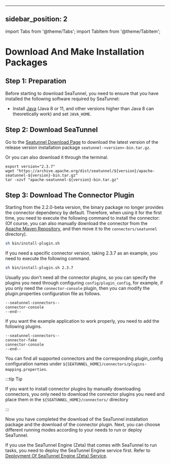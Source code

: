 ---

sidebar_position: 2
-------------------

import Tabs from '@theme/Tabs';
import TabItem from '@theme/TabItem';

# Download And Make Installation Packages

## Step 1: Preparation

Before starting to download SeaTunnel, you need to ensure that you have installed the following software required by SeaTunnel:

* Install [Java](https://www.java.com/en/download/) (Java 8 or 11, and other versions higher than Java 8 can theoretically work) and set `JAVA_HOME`.

## Step 2: Download SeaTunnel

Go to the [Seatunnel Download Page](https://seatunnel.apache.org/download) to download the latest version of the release version installation package `seatunnel-<version>-bin.tar.gz`.

Or you can also download it through the terminal.

```shell
export version="2.3.7"
wget "https://archive.apache.org/dist/seatunnel/${version}/apache-seatunnel-${version}-bin.tar.gz"
tar -xzvf "apache-seatunnel-${version}-bin.tar.gz"
```

## Step 3: Download The Connector Plugin

Starting from the 2.2.0-beta version, the binary package no longer provides the connector dependency by default. Therefore, when using it for the first time, you need to execute the following command to install the connector: (Of course, you can also manually download the connector from the [Apache Maven Repository](https://repo.maven.apache.org/maven2/org/apache/seatunnel/), and then move it to the `connectors/seatunnel` directory).

```bash
sh bin/install-plugin.sh
```

If you need a specific connector version, taking 2.3.7 as an example, you need to execute the following command.

```bash
sh bin/install-plugin.sh 2.3.7
```

Usually you don't need all the connector plugins, so you can specify the plugins you need through configuring `config/plugin_config`, for example, if you only need the `connector-console` plugin, then you can modify the plugin.properties configuration file as follows.

```plugin_config
--seatunnel-connectors--
connector-console
--end--
```

If you want the example application to work properly, you need to add the following plugins.

```plugin_config
--seatunnel-connectors--
connector-fake
connector-console
--end--
```

You can find all supported connectors and the corresponding plugin_config configuration names under `${SEATUNNEL_HOME}/connectors/plugins-mapping.properties`.

:::tip Tip

If you want to install connector plugins by manually downloading connectors, you only need to download the connector plugins you need and place them in the `${SEATUNNEL_HOME}/connectors/` directory

:::

Now you have completed the download of the SeaTunnel installation package and the download of the connector plugin. Next, you can choose different running modes according to your needs to run or deploy SeaTunnel.

If you use the SeaTunnel Engine (Zeta) that comes with SeaTunnel to run tasks, you need to deploy the SeaTunnel Engine service first. Refer to [Deployment Of SeaTunnel Engine (Zeta) Service](deployment.md).
